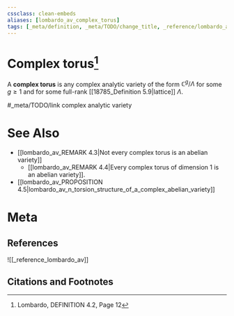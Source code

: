 ```yaml
---
cssclass: clean-embeds
aliases: [lombardo_av_complex_torus]
tags: [_meta/definition, _meta/TODO/change_title, _reference/lombardo_av, _meta/literature_note]
---
```

# Complex torus[^1]
A **complex torus** is any complex analytic variety of the form $\mathbb{C}^{g} / \Lambda$ for some $g \geq 1$ and for some full-rank [[18785_Definition 5.9|lattice]] $\Lambda$.


#_meta/TODO/link complex analytic variety

# See Also
- [[lombardo_av_REMARK 4.3|Not every complex torus is an abelian variety]]
	- [[lombardo_av_REMARK 4.4|Every complex torus of dimension 1 is an abelian variety]].
- [[lombardo_av_PROPOSITION 4.5|lombardo_av_n_torsion_structure_of_a_complex_abelian_variety]]
# Meta
## References
![[_reference_lombardo_av]]

## Citations and Footnotes
[^1]: Lombardo, DEFINITION 4.2, Page 12
